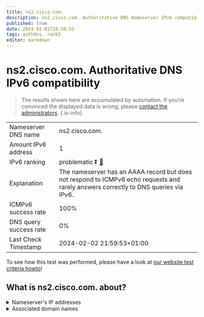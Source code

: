 ```yaml
---
title: ns2.cisco.com.
description: ns2.cisco.com. Authoritative DNS Nameserver IPv6 compatibility
published: true
date: 2024-02-02T20:59:53
tags: authdns, rank5
editor: markdown
---
```


# ns2.cisco.com. Authoritative DNS IPv6 compatibility

> The results shown here are accumulated by automation. If you're convinced the displayed data is wrong, please [contact the administrators](/howto/chat). 
{.is-info}




|   |   |
| - | - |
| Nameserver DNS name | ns2.cisco.com.
| Amount IPv6 address | 1
| IPv6 ranking | problematic :arrow_double_down: [🔗](/howto/ranking) |
| Explanation | The nameserver has an AAAA record but does not respond to ICMPv6 echo requests and rarely answers correctly to DNS queries via IPv6. |
| ICMPv6 success rate | 100%|
| DNS query success rate | 0% |
| Last Check Timestamp | 2024-02-02 21:59:53+01:00 |

To see how this test was performed, please have a look at [our website test criteria howto](/howto/testcriteria/authdns)!


## What is ns2.cisco.com. about?




<details>
<summary>Nameserver's IP addresses</summary>

2001:420:2041:5000::a

</details>



<details>
<summary>Associated domain names</summary>

www.cisco.com

</details>
